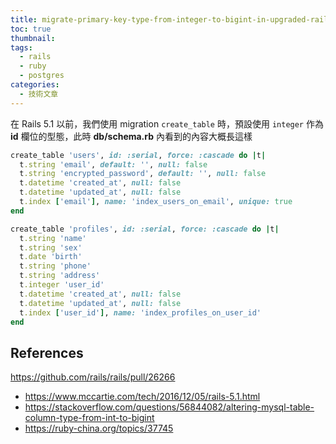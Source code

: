 ```yaml
---
title: migrate-primary-key-type-from-integer-to-bigint-in-upgraded-rails-and-postgres
toc: true
thumbnail: 
tags:
  - rails
  - ruby
  - postgres
categories:
  - 技術文章
---
```


在 Rails 5.1 以前，我們使用 migration `create_table` 時，預設使用 `integer` 作為 **id** 欄位的型態，此時 **db/schema.rb** 內看到的內容大概長這樣

```ruby
create_table 'users', id: :serial, force: :cascade do |t|
  t.string 'email', default: '', null: false
  t.string 'encrypted_password', default: '', null: false
  t.datetime 'created_at', null: false
  t.datetime 'updated_at', null: false
  t.index ['email'], name: 'index_users_on_email', unique: true
end

create_table 'profiles', id: :serial, force: :cascade do |t|
  t.string 'name'
  t.string 'sex'
  t.date 'birth'
  t.string 'phone'
  t.string 'address'
  t.integer 'user_id'
  t.datetime 'created_at', null: false
  t.datetime 'updated_at', null: false
  t.index ['user_id'], name: 'index_profiles_on_user_id'
end
```
<!-- more -->

## References

<https://github.com/rails/rails/pull/26266>

- <https://www.mccartie.com/tech/2016/12/05/rails-5.1.html>
- <https://stackoverflow.com/questions/56844082/altering-mysql-table-column-type-from-int-to-bigint>
- <https://ruby-china.org/topics/37745>
